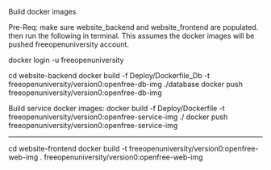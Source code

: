 Build docker images

Pre-Req: make sure website_backend and website_frontend are populated.  
then run the following in terminal. This assumes the docker images will be pushed freeopenuniversity account.

docker login -u freeopenuniversity

cd website-backend
docker build -f Deploy/Dockerfile_Db -t freeopenuniversity/version0:openfree-db-img ./database
docker push freeopenuniversity/version0:openfree-db-img

Build service docker images:
docker build -f Deploy/Dockerfile -t freeopenuniversity/version0:openfree-service-img ./
docker push freeopenuniversity/version0:openfree-service-img

---

cd website-frontend
docker build -t freeopenuniversity/version0:openfree-web-img .
freeopenuniversity/version0:openfree-web-img
